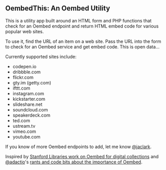 ## OembedThis: An Oembed Utility

This is a utility app built around an HTML form and PHP functions that check for an Oembed endpoint and return HTML embed code for various popular web sites.

To use it, find the URL of an item on a web site. Pass the URL into the form to check for an Oembed service and get embed code. This is open data...

Currently supported sites include:

*   codepen.io
*   dribbble.com
*   flickr.com
*   gty.im (getty.com)
*   ifttt.com
*   instagram.com
*   kickstarter.com
*   slideshare.net
*   soundcloud.com
*   speakerdeck.com
*   ted.com
*   ustream.tv
*   vimeo.com
*   youtube.com

If you know of more Oembed endpoints to add, let me know [@jaclark](https://twitter.com/jaclark).

Inspired by [Stanford Libraries work on Oembed for digital collections](http://code4lib.org/conference/2015/keck) and [@adactio](https://twitter.com/adactio)'s [rants and code bits about the importance of Oembed](https://adactio.com/journal/4227).
